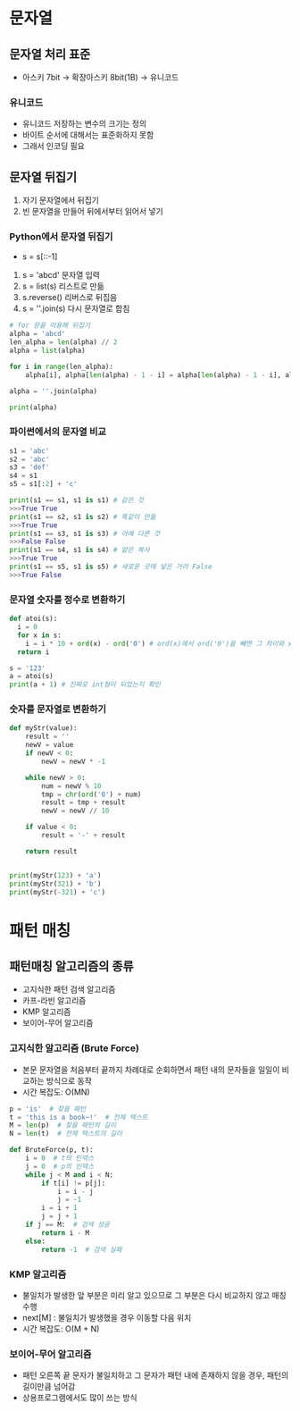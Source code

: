 # 문자열
## 문자열 처리 표준
- 아스키 7bit -> 확장아스키 8bit(1B) -> 유니코드
### 유니코드
- 유니코드 저장하는 변수의 크기는 정의
- 바이트 순서에 대해서는 표준화하지 못함
- 그래서 인코딩 필요

## 문자열 뒤집기
1. 자기 문자열에서 뒤집기
2. 빈 문자열을 만들어 뒤에서부터 읽어서 넣기

### Python에서 문자열 뒤집기
- s = s[::-1]
1. s = 'abcd' 문자열 입력
2. s = list(s) 리스트로 만듦
3. s.reverse() 리버스로 뒤집음
4. s = ''.join(s) 다시 문자열로 합침

```py
# for 문을 이용해 뒤집기
alpha = 'abcd'
len_alpha = len(alpha) // 2
alpha = list(alpha)

for i in range(len_alpha):
    alpha[i], alpha[len(alpha) - 1 - i] = alpha[len(alpha) - 1 - i], alpha[i]

alpha = ''.join(alpha)

print(alpha)
```

### 파이썬에서의 문자열 비교
```py
s1 = 'abc'
s2 = 'abc'
s3 = 'def'
s4 = s1
s5 = s1[:2] + 'c'

print(s1 == s1, s1 is s1) # 같은 것
>>>True True
print(s1 == s2, s1 is s2) # 똑같이 만듦
>>>True True
print(s1 == s3, s1 is s3) # 아예 다른 것
>>>False False
print(s1 == s4, s1 is s4) # 얕은 복사
>>>True True
print(s1 == s5, s1 is s5) # 새로운 곳에 넣은 거라 False
>>>True False
```

### 문자열 숫자를 정수로 변환하기
```py
def atoi(s):
  i = 0
  for x in s:
    i = i * 10 + ord(x) - ord('0') # ord(x)에서 ord('0')을 빼면 그 차이와 x가 같아짐
  return i

s = '123'
a = atoi(s)
print(a + 1) # 진짜로 int형이 되었는지 확인
```

### 숫자를 문자열로 변환하기
```py
def myStr(value):
    result = ''
    newV = value
    if newV < 0:
        newV = newV * -1

    while newV > 0:
        num = newV % 10
        tmp = chr(ord('0') + num)
        result = tmp + result
        newV = newV // 10

    if value < 0:
        result = '-' + result

    return result


print(myStr(123) + 'a')
print(myStr(321) + 'b')
print(myStr(-321) + 'c')
```

# 패턴 매칭

## 패턴매칭 알고리즘의 종류
- 고지식한 패턴 검색 알고리즘
- 카프-라빈 알고리즘
- KMP 알고리즘
- 보이어-무어 알고리즘

### 고지식한 알고리즘 (Brute Force)
- 본문 문자열을 처음부터 끝까지 차례대로 순회하면서 패턴 내의 문자들을 일일이 비교하는 방식으로 동작
- 시간 복잡도: O(MN)

```py
p = 'is'  # 찾을 패턴
t = 'this is a book~!'  # 전체 텍스트
M = len(p)  # 찾을 패턴의 길이
N = len(t)  # 전체 텍스트의 길이

def BruteForce(p, t):
    i = 0  # t의 인덱스
    j = 0  # p의 인덱스
    while j < M and i < N:
        if t[i] != p[j]:
            i = i - j
            j = -1
        i = i + 1
        j = j + 1
    if j == M:  # 검색 성공
        return i - M
    else:
        return -1  # 검색 실패
```


### KMP 알고리즘
- 불일치가 발생한 앞 부분은 미리 알고 있으므로 그 부분은 다시 비교하지 않고 매칭 수행
- next[M] : 불일치가 발생했을 경우 이동할 다음 위치
- 시간 복잡도: O(M + N)


### 보이어-무어 알고리즘
- 패턴 오른쪽 끝 문자가 불일치하고 그 문자가 패턴 내에 존재하지 않을 경우, 패턴의 길이만큼 넘어감
- 상용프로그램에서도 많이 쓰는 방식